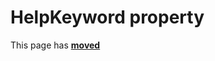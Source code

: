 # HelpKeyword property #

This page has [**moved**](https://lib-docs.delphidabbler.com/ShellFolders/2/API/TPJBrowseDialog-HelpKeyword)